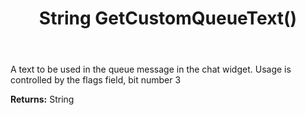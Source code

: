 ﻿---
uid: crmscript_ref_NSChatTopicEntity_GetCustomQueueText
title: String GetCustomQueueText()
intellisense: NSChatTopicEntity.GetCustomQueueText
keywords: NSChatTopicEntity, GetCustomQueueText
so.topic: reference
---

A text to be used in the queue message in the chat widget. Usage is controlled by the flags field, bit number 3

**Returns:** String


